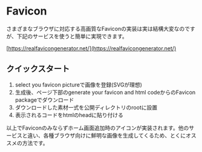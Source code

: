 # Favicon

さまざまなブラウザに対応する高画質なFaviconの実装は実は結構大変なのですが、下記のサービスを使うと簡単に実現できます。

[https://realfavicongenerator.net/](https://realfavicongenerator.net/)

## クイックスタート

1. select you favicon pictureで画像を登録\(SVGが理想\)
2. 生成後、ページ下部のgenerate your favicon and html codeからのFavicon packageでダウンロード
3. ダウンロードした素材一式を公開ディレクトリのrootに設置
4. 表示されるコードをhtmlのheadに貼り付ける

以上でFaviconのみならずホーム画面追加時のアイコンが実装されます。他のサービスと違い、各種ブラウザ向けに鮮明な画像を生成してくるため、とくにオススメの方法です。